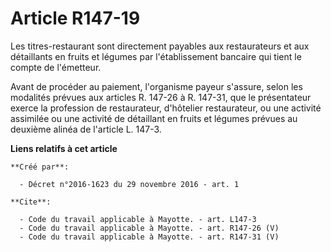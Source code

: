 # Article R147-19

Les titres-restaurant sont directement payables aux restaurateurs et aux détaillants en fruits et légumes par l'établissement
bancaire qui tient le compte de l'émetteur. 

Avant de procéder au paiement, l'organisme payeur s'assure, selon les modalités prévues aux articles R. 147-26 à R. 147-31,
que le présentateur exerce la profession de restaurateur, d'hôtelier restaurateur, ou une activité assimilée ou une activité
de détaillant en fruits et légumes prévues au deuxième alinéa de l'article L. 147-3.

**Liens relatifs à cet article**

	**Créé par**:

	  - Décret n°2016-1623 du 29 novembre 2016 - art. 1

	**Cite**:

	  - Code du travail applicable à Mayotte. - art. L147-3
	  - Code du travail applicable à Mayotte. - art. R147-26 (V)
	  - Code du travail applicable à Mayotte. - art. R147-31 (V)
